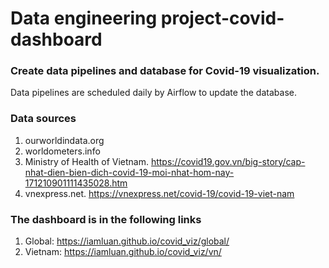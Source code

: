 # Data engineering project-covid-dashboard
### Create data pipelines and database for Covid-19 visualization.
Data pipelines are scheduled daily by Airflow to update the database.
### Data sources
1. ourworldindata.org
2. worldometers.info
3. Ministry of Health of Vietnam. https://covid19.gov.vn/big-story/cap-nhat-dien-bien-dich-covid-19-moi-nhat-hom-nay-171210901111435028.htm
4. vnexpress.net. https://vnexpress.net/covid-19/covid-19-viet-nam
### The dashboard is in the following links
1. Global: https://iamluan.github.io/covid_viz/global/
2. Vietnam: https://iamluan.github.io/covid_viz/vn/
